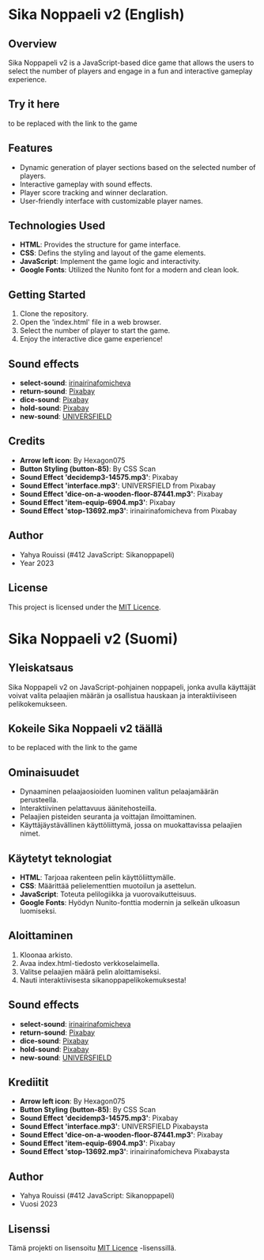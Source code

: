 # Sika Noppaeli v2 (English)

## Overview

Sika Noppapeli v2 is a JavaScript-based dice game that allows the users to select the number of players and engage in a fun and interactive gameplay experience.

## Try it here

to be replaced with the link to the game

## Features

- Dynamic generation of player sections based on the selected number of players.
- Interactive gameplay with sound effects.
- Player score tracking and winner declaration.
- User-friendly interface with customizable player names.

## Technologies Used

- **HTML**: Provides the structure for game interface.
- **CSS**: Defins the styling and layout of the game elements.
- **JavaScript**: Implement the game logic and interactivity.
- **Google Fonts**: Utilized the Nunito font for a modern and clean look.

## Getting Started

1. Clone the repository.
2. Open the 'index.html' file in a web browser.
3. Select the number of player to start the game.
4. Enjoy the interactive dice game experience!

## Sound effects

- **select-sound**: [irinairinafomicheva](https://pixabay.com/users/irinairinafomicheva-25140203/)
- **return-sound**: [Pixabay](https://pixabay.com/)
- **dice-sound**: [Pixabay](https://pixabay.com/)
- **hold-sound**: [Pixabay](https://pixabay.com/)
- **new-sound**: [UNIVERSFIELD](https://pixabay.com/users/universfield-28281460/)

## Credits

- **Arrow left icon**: By Hexagon075
- **Button Styling (button-85)**: By CSS Scan
- **Sound Effect 'decidemp3-14575.mp3'**: Pixabay
- **Sound Effect 'interface.mp3'**: UNIVERSFIELD from Pixabay
- **Sound Effect 'dice-on-a-wooden-floor-87441.mp3'**: Pixabay
- **Sound Effect 'item-equip-6904.mp3'**: Pixabay
- **Sound Effect 'stop-13692.mp3'**: irinairinafomicheva from Pixabay

## Author

- Yahya Rouissi (#412 JavaScript: Sikanoppapeli)
- Year 2023

## License

This project is licensed under the [MIT Licence](LICENSE).

# Sika Noppaeli v2 (Suomi)

## Yleiskatsaus

Sika Noppapeli v2 on JavaScript-pohjainen noppapeli, jonka avulla käyttäjät voivat valita pelaajien määrän ja osallistua hauskaan ja interaktiiviseen pelikokemukseen.

## Kokeile Sika Noppaeli v2 täällä

to be replaced with the link to the game

## Ominaisuudet

- Dynaaminen pelaajaosioiden luominen valitun pelaajamäärän perusteella.
- Interaktiivinen pelattavuus äänitehosteilla.
- Pelaajien pisteiden seuranta ja voittajan ilmoittaminen.
- Käyttäjäystävällinen käyttöliittymä, jossa on muokattavissa pelaajien nimet.

## Käytetyt teknologiat

- **HTML**: Tarjoaa rakenteen pelin käyttöliittymälle.
- **CSS**: Määrittää pelielementtien muotoilun ja asettelun.
- **JavaScript**: Toteuta pelilogiikka ja vuorovaikutteisuus.
- **Google Fonts**: Hyödyn Nunito-fonttia modernin ja selkeän ulkoasun luomiseksi.

## Aloittaminen

1. Kloonaa arkisto.
2. Avaa index.html-tiedosto verkkoselaimella.
3. Valitse pelaajien määrä pelin aloittamiseksi.
4. Nauti interaktiivisesta sikanoppapelikokemuksesta!

## Sound effects

- **select-sound**: [irinairinafomicheva](https://pixabay.com/users/irinairinafomicheva-25140203/)
- **return-sound**: [Pixabay](https://pixabay.com/)
- **dice-sound**: [Pixabay](https://pixabay.com/)
- **hold-sound**: [Pixabay](https://pixabay.com/)
- **new-sound**: [UNIVERSFIELD](https://pixabay.com/users/universfield-28281460/)

## Krediitit

- **Arrow left icon**: By Hexagon075
- **Button Styling (button-85)**: By CSS Scan
- **Sound Effect 'decidemp3-14575.mp3'**: Pixabay
- **Sound Effect 'interface.mp3'**: UNIVERSFIELD Pixabaysta
- **Sound Effect 'dice-on-a-wooden-floor-87441.mp3'**: Pixabay
- **Sound Effect 'item-equip-6904.mp3'**: Pixabay
- **Sound Effect 'stop-13692.mp3'**: irinairinafomicheva Pixabaysta

## Author

- Yahya Rouissi (#412 JavaScript: Sikanoppapeli)
- Vuosi 2023

## Lisenssi

Tämä projekti on lisensoitu [MIT Licence](LICENSE) -lisenssillä.
